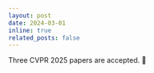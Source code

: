 ```yaml
---
layout: post
date: 2024-03-01
inline: true
related_posts: false
---
```


Three CVPR 2025 papers are accepted. :tada: